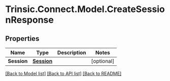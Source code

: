 # Trinsic.Connect.Model.CreateSessionResponse

## Properties

Name | Type | Description | Notes
------------ | ------------- | ------------- | -------------
**Session** | [**Session**](Session.md) |  | [optional] 

[[Back to Model list]](../README.md#documentation-for-models) [[Back to API list]](../README.md#documentation-for-api-endpoints) [[Back to README]](../README.md)

